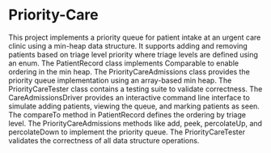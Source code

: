 # Priority-Care
This project implements a priority queue for patient intake at an urgent care clinic using a min-heap data structure. It supports adding and removing patients based on triage level priority where triage levels are defined using an enum. The PatientRecord class implements Comparable to enable ordering in the min heap. The PriorityCareAdmissions class provides the priority queue implementation using an array-based min heap. The PriorityCareTester class contains a testing suite to validate correctness. The CareAdmissionsDriver provides an interactive command line interface to simulate adding patients, viewing the queue, and marking patients as seen. The compareTo method in PatientRecord defines the ordering by triage level. The PriorityCareAdmissions methods like add, peek, percolateUp, and percolateDown to implement the priority queue. The PriorityCareTester validates the correctness of all data structure operations. 
